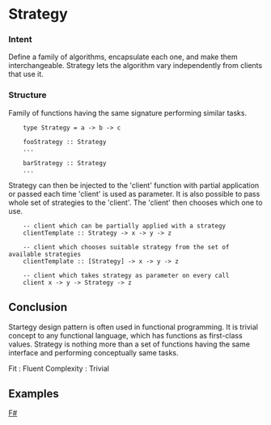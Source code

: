 # Strategy


### Intent

Define a family of algorithms, encapsulate each one, and make them interchangeable. Strategy lets the algorithm vary independently from clients that use it. 



### Structure

Family of functions having the same signature performing similar tasks.

~~~~
    type Strategy = a -> b -> c
    
    fooStrategy :: Strategy
    ...

    barStrategy :: Strategy
    ...
~~~~

Strategy can then be injected to the 'client' function with partial application or passed each time 'client' is used as parameter. It is also possible to pass whole set of strategies to the 'client'. The 'client' then chooses which one to use.

~~~~
    -- client which can be partially applied with a strategy
    clientTemplate :: Strategy -> x -> y -> z
    
    -- client which chooses suitable strategy from the set of available strategies
    clientTemplate :: [Strategy] -> x -> y -> z
    
    -- client which takes strategy as parameter on every call
    client x -> y -> Strategy -> z
~~~~
    



## Conclusion

Startegy design pattern is often used in functional programming. It is trivial concept to any functional language, which has functions as first-class values. Strategy is nothing more than a set of functions having the same interface and performing conceptually same tasks.

Fit : Fluent
Complexity : Trivial


## Examples

[F#](strategy.fsx)
